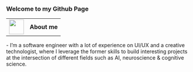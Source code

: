 ### Welcome to my Github Page
<table>
  <tr>
    <td>
      <img src="https://github.com/alinvdu/alinvdu/assets/16021447/fd9179fc-cdf2-4bd4-b962-508543624027" width="40">
    </td>
    <td style="vertical-align:middle;">
      <strong>About me</strong>
    </td>
  </tr>
</table>
<p>
- I’m a software engineer with a lot of experience on UI/UX and a creative technologist, where I leverage the former skills to build interesting projects at the intersection of different fields such as AI, neuroscience & cognitive science.
</p>
